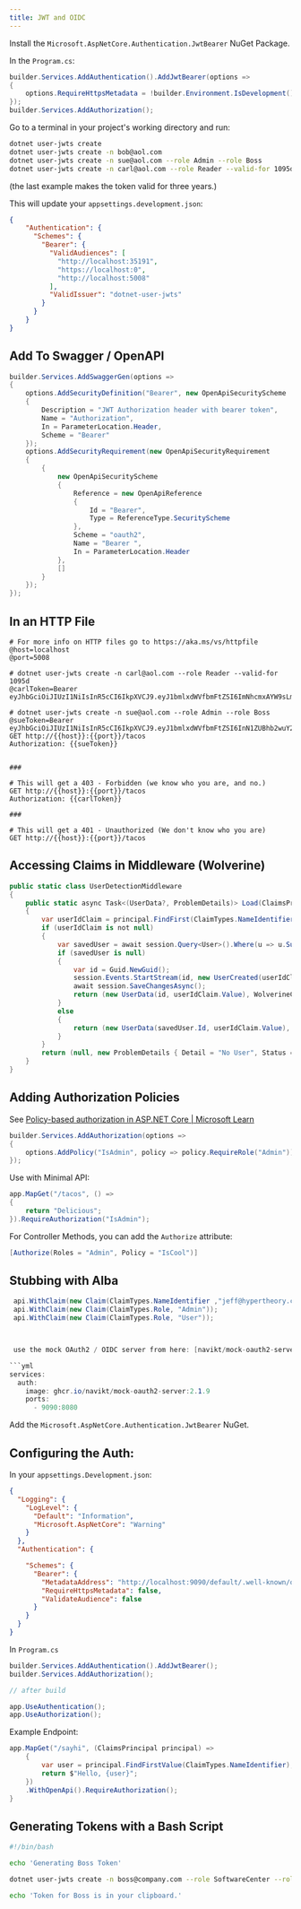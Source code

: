 ```yaml
--- 
title: JWT and OIDC 
--- 
```



Install the `Microsoft.AspNetCore.Authentication.JwtBearer` NuGet Package.

In the `Program.cs`:

```csharp 
builder.Services.AddAuthentication().AddJwtBearer(options =>
{
    options.RequireHttpsMetadata = !builder.Environment.IsDevelopment();   
});
builder.Services.AddAuthorization();
```

Go to a terminal in your project's working directory and run:

```sh
dotnet user-jwts create
dotnet user-jwts create -n bob@aol.com
dotnet user-jwts create -n sue@aol.com --role Admin --role Boss
dotnet user-jwts create -n carl@aol.com --role Reader --valid-for 1095d 
```

(the last example makes the token valid for three years.)

This will update your `appsettings.development.json`:

```json
{
	"Authentication": {
	  "Schemes": {
	    "Bearer": {
	      "ValidAudiences": [
	        "http://localhost:35191",
	        "https://localhost:0",
	        "http://localhost:5008"
	      ],
	      "ValidIssuer": "dotnet-user-jwts"
	    }
	  }
	}
}
```


## Add To Swagger / OpenAPI

```csharp
builder.Services.AddSwaggerGen(options =>
{
    options.AddSecurityDefinition("Bearer", new OpenApiSecurityScheme
    {
        Description = "JWT Authorization header with bearer token",
        Name = "Authorization",
        In = ParameterLocation.Header,
        Scheme = "Bearer"
    });
    options.AddSecurityRequirement(new OpenApiSecurityRequirement
    {
        {
            new OpenApiSecurityScheme
            {
                Reference = new OpenApiReference
                {
                    Id = "Bearer",
                    Type = ReferenceType.SecurityScheme
                },
                Scheme = "oauth2",
                Name = "Bearer ",
                In = ParameterLocation.Header
            },
            []
        }
    });
});
```

## In an HTTP File

```http
# For more info on HTTP files go to https://aka.ms/vs/httpfile
@host=localhost
@port=5008

# dotnet user-jwts create -n carl@aol.com --role Reader --valid-for 1095d
@carlToken=Bearer eyJhbGciOiJIUzI1NiIsInR5cCI6IkpXVCJ9.eyJ1bmlxdWVfbmFtZSI6ImNhcmxAYW9sLmNvbSIsInN1YiI6ImNhcmxAYW9sLmNvbSIsImp0aSI6IjhmYzQ1ZTY0Iiwicm9sZSI6IlJlYWRlciIsImF1ZCI6WyJodHRwOi8vbG9jYWxob3N0OjM1MTkxIiwiaHR0cHM6Ly9sb2NhbGhvc3Q6MCIsImh0dHA6Ly9sb2NhbGhvc3Q6NTAwOCJdLCJuYmYiOjE3MTQ1NjQwMzcsImV4cCI6MTgwOTE3MjAzNywiaWF0IjoxNzE0NTY0MDM3LCJpc3MiOiJkb3RuZXQtdXNlci1qd3RzIn0.V2TtyKtrxbyL5iRf2gax8122TPwgEspb0k7DZXEPgok

# dotnet user-jwts create -n sue@aol.com --role Admin --role Boss
@sueToken=Bearer eyJhbGciOiJIUzI1NiIsInR5cCI6IkpXVCJ9.eyJ1bmlxdWVfbmFtZSI6InN1ZUBhb2wuY29tIiwic3ViIjoic3VlQGFvbC5jb20iLCJqdGkiOiJkYTVhYzY3ZiIsInJvbGUiOlsiQWRtaW4iLCJCb3NzIl0sImF1ZCI6WyJodHRwOi8vbG9jYWxob3N0OjM1MTkxIiwiaHR0cHM6Ly9sb2NhbGhvc3Q6MCIsImh0dHA6Ly9sb2NhbGhvc3Q6NTAwOCJdLCJuYmYiOjE3MTQ1NjUyMDAsImV4cCI6MTcyMjUxNDAwMCwiaWF0IjoxNzE0NTY1MjAwLCJpc3MiOiJkb3RuZXQtdXNlci1qd3RzIn0.3ksg9uDVqypqSnnZcheYrE_9bKEs7tZd1166tL4ViNw
GET http://{{host}}:{{port}}/tacos
Authorization: {{sueToken}}


###

# This will get a 403 - Forbidden (we know who you are, and no.)
GET http://{{host}}:{{port}}/tacos
Authorization: {{carlToken}}

### 

# This will get a 401 - Unauthorized (We don't know who you are)
GET http://{{host}}:{{port}}/tacos
```

## Accessing Claims in Middleware (Wolverine)

```csharp
public static class UserDetectionMiddleware
{
    public static async Task<(UserData?, ProblemDetails)> Load(ClaimsPrincipal principal,IDocumentSession session)
    {
        var userIdClaim = principal.FindFirst(ClaimTypes.NameIdentifier);
        if (userIdClaim is not null)
        {
            var savedUser = await session.Query<User>().Where(u => u.Sub == userIdClaim.Value).SingleOrDefaultAsync();
            if (savedUser is null)
            {
                var id = Guid.NewGuid();
                session.Events.StartStream(id, new UserCreated(userIdClaim.Value));
                await session.SaveChangesAsync();
                return (new UserData(id, userIdClaim.Value), WolverineContinue.NoProblems);
            }
            else
            {
                return (new UserData(savedUser.Id, userIdClaim.Value), WolverineContinue.NoProblems);
            }
        }
        return (null, new ProblemDetails { Detail = "No User", Status = 400 });
    }
}
```

## Adding Authorization Policies

See [Policy-based authorization in ASP.NET Core | Microsoft Learn](https://learn.microsoft.com/en-us/aspnet/core/security/authorization/policies?view=aspnetcore-8.0)

```csharp
builder.Services.AddAuthorization(options =>
{
    options.AddPolicy("IsAdmin", policy => policy.RequireRole("Admin"));
});
```

Use with Minimal API:

```csharp
app.MapGet("/tacos", () =>
{
    return "Delicious";
}).RequireAuthorization("IsAdmin");
```

For Controller Methods, you can add the `Authorize` attribute:

```csharp
[Authorize(Roles = "Admin", Policy = "IsCool")]
```
## Stubbing with Alba

```csharp
 api.WithClaim(new Claim(ClaimTypes.NameIdentifier ,"jeff@hypertheory.com")); // adds "sub" claim
 api.WithClaim(new Claim(ClaimTypes.Role, "Admin"));
 api.WithClaim(new Claim(ClaimTypes.Role, "User"));



 use the mock OAuth2 / OIDC server from here: [navikt/mock-oauth2-server: A scriptable/customizable web server for testing HTTP clients using OAuth2/OpenID Connect or applications with a dependency to a running OAuth2 server (i.e. APIs requiring signed JWTs from a known issuer) (github.com)](https://github.com/navikt/mock-oauth2-server)

```yml
services:
  auth:
    image: ghcr.io/navikt/mock-oauth2-server:2.1.9
    ports:
      - 9090:8080
```

Add the `Microsoft.AspNetCore.Authentication.JwtBearer` NuGet.

## Configuring the Auth:

In your `appsettings.Development.json`:

```json
{
  "Logging": {
    "LogLevel": {
      "Default": "Information",
      "Microsoft.AspNetCore": "Warning"
    }
  },
  "Authentication": {

    "Schemes": {
      "Bearer": {
        "MetadataAddress": "http://localhost:9090/default/.well-known/openid-configuration",
        "RequireHttpsMetadata": false,
        "ValidateAudience": false
      }
    }
  }
}
```

In `Program.cs`

```csharp
builder.Services.AddAuthentication().AddJwtBearer();  
builder.Services.AddAuthorization();

// after build

app.UseAuthentication();  
app.UseAuthorization();
```

Example Endpoint:

```csharp
app.MapGet("/sayhi", (ClaimsPrincipal principal) =>
    {
        var user = principal.FindFirstValue(ClaimTypes.NameIdentifier);
        return $"Hello, {user}";
    })
    .WithOpenApi().RequireAuthorization();
}
```
## Generating Tokens with a Bash Script


```bash
#!/bin/bash

echo 'Generating Boss Token'

dotnet user-jwts create -n boss@company.com --role SoftwareCenter --role Admin |  grep -oP '(?<=Token: ).*' | clip

echo 'Token for Boss is in your clipboard.'
```


